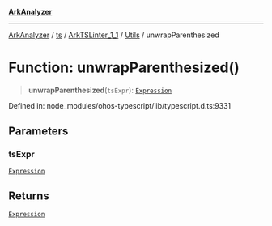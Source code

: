[**ArkAnalyzer**](../../../../../../../../README.md)

***

[ArkAnalyzer](../../../../../../../../globals.md) / [ts](../../../../../README.md) / [ArkTSLinter\_1\_1](../../../README.md) / [Utils](../README.md) / unwrapParenthesized

# Function: unwrapParenthesized()

> **unwrapParenthesized**(`tsExpr`): [`Expression`](../../../../../interfaces/Expression.md)

Defined in: node\_modules/ohos-typescript/lib/typescript.d.ts:9331

## Parameters

### tsExpr

[`Expression`](../../../../../interfaces/Expression.md)

## Returns

[`Expression`](../../../../../interfaces/Expression.md)
